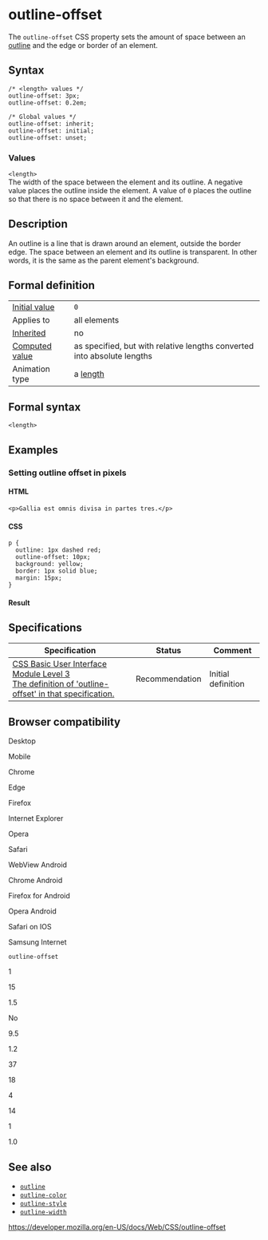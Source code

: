 # outline-offset

The `outline-offset` CSS property sets the amount of space between an [outline](outline) and the edge or border of an element.

## Syntax

    /* <length> values */
    outline-offset: 3px;
    outline-offset: 0.2em;

    /* Global values */
    outline-offset: inherit;
    outline-offset: initial;
    outline-offset: unset;

### Values

`<length>`  
The width of the space between the element and its outline. A negative value places the outline inside the element. A value of `0` places the outline so that there is no space between it and the element.

## Description

An outline is a line that is drawn around an element, outside the border edge. The space between an element and its outline is transparent. In other words, it is the same as the parent element's background.

## Formal definition

<table><tbody><tr class="odd"><td><a href="initial_value">Initial value</a></td><td><code>0</code></td></tr><tr class="even"><td>Applies to</td><td>all elements</td></tr><tr class="odd"><td><a href="inheritance">Inherited</a></td><td>no</td></tr><tr class="even"><td><a href="computed_value">Computed value</a></td><td>as specified, but with relative lengths converted into absolute lengths</td></tr><tr class="odd"><td>Animation type</td><td>a <a href="length#interpolation">length</a></td></tr></tbody></table>

## Formal syntax

    <length>

## Examples

### Setting outline offset in pixels

#### HTML

    <p>Gallia est omnis divisa in partes tres.</p>

#### CSS

    p {
      outline: 1px dashed red;
      outline-offset: 10px;
      background: yellow;
      border: 1px solid blue;
      margin: 15px;
    }

#### Result

## Specifications

<table><thead><tr class="header"><th>Specification</th><th>Status</th><th>Comment</th></tr></thead><tbody><tr class="odd"><td><a href="https://drafts.csswg.org/css-ui-3/#outline-offset">CSS Basic User Interface Module Level 3<br />
<span class="small">The definition of 'outline-offset' in that specification.</span></a></td><td><span class="spec-rec">Recommendation</span></td><td>Initial definition</td></tr></tbody></table>

## Browser compatibility

Desktop

Mobile

Chrome

Edge

Firefox

Internet Explorer

Opera

Safari

WebView Android

Chrome Android

Firefox for Android

Opera Android

Safari on IOS

Samsung Internet

`outline-offset`

1

15

1.5

No

9.5

1.2

37

18

4

14

1

1.0

## See also

- [`outline`](outline)
- [`outline-color`](outline-color)
- [`outline-style`](outline-style)
- [`outline-width`](outline-width)

<a href="https://developer.mozilla.org/en-US/docs/Web/CSS/outline-offset" class="_attribution-link">https://developer.mozilla.org/en-US/docs/Web/CSS/outline-offset</a>

